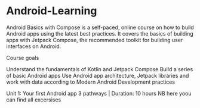 # Android-Learning
Android Basics with Compose is a self-paced, online course on how to build Android apps using the latest best practices. It covers the basics of building apps with Jetpack Compose, the recommended toolkit for building user interfaces on Android.

Course goals

Understand the fundamentals of Kotlin and Jetpack Compose
Build a series of basic Android apps
Use Android app architecture, Jetpack libraries and work with data according to Modern Android Development practices

Unit 1: Your first Android app
3 pathways | Duration: 10 hours
NB here yoou can find all excersises
